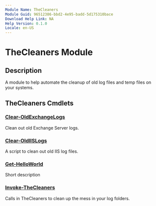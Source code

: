 ```yaml
---
Module Name: TheCleaners
Module Guid: 96512386-bbd2-4e95-badd-5d175310bace
Download Help Link: NA
Help Version: 0.1.0
Locale: en-US
---
```


# TheCleaners Module
## Description
A module to help automate the cleanup of old log files and temp files on your systems.

## TheCleaners Cmdlets
### [Clear-OldExchangeLogs](Clear-OldExchangeLogs.md)
Clean out old Exchange Server logs.

### [Clear-OldIISLogs](Clear-OldIISLogs.md)
A script to clean out old IIS log files.

### [Get-HelloWorld](Get-HelloWorld.md)
Short description

### [Invoke-TheCleaners](Invoke-TheCleaners.md)
Calls in TheCleaners to clean up the mess in your log folders.


